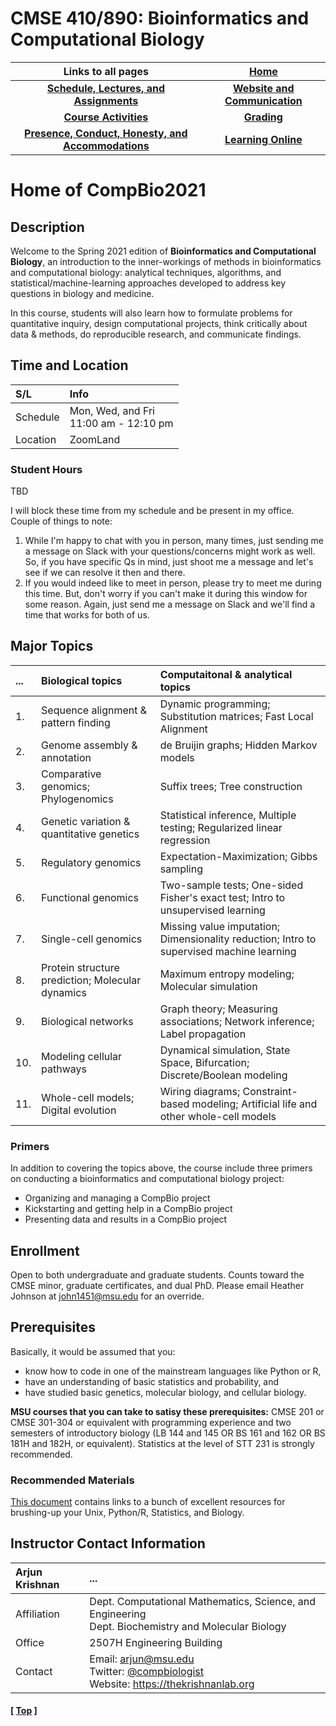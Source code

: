 # CMSE 410/890: Bioinformatics and Computational Biology

| Links to all pages | [Home](https://github.com/krishnanlab/teaching/blob/master/2021-spring_compbio/README.md) |
| :-: | :-: |
| [**Schedule, Lectures, and Assignments**](https://github.com/krishnanlab/teaching/blob/master/2021-spring_compbio/schedule-lectures-assignments.md) | [**Website and Communication**](https://github.com/krishnanlab/teaching/blob/master/2021-spring_compbio/website-communication.md) |
| [**Course Activities**](https://github.com/krishnanlab/teaching/blob/master/2021-spring_compbio/course-activities.md) | [**Grading**](https://github.com/krishnanlab/teaching/blob/master/2021-spring_compbio/grading.md) |
| [**Presence, Conduct, Honesty, and Accommodations**](https://github.com/krishnanlab/teaching/blob/master/2021-spring_compbio/policies.md) | [**Learning Online**](https://github.com/krishnanlab/teaching/blob/master/2021-spring_compbio/learning-online.md) |

# Home of CompBio2021

## Description
Welcome to the Spring 2021 edition of **Bioinformatics and Computational Biology**, an introduction to the inner-workings of methods in bioinformatics and computational biology: analytical techniques, algorithms, and statistical/machine-learning approaches developed to address key questions in biology and medicine.

In this course, students will also learn how to formulate problems for quantitative inquiry, design computational projects, think critically about data & methods, do reproducible research, and communicate findings.


## Time and Location
S/L | Info
:------------ | :------------
Schedule | Mon, Wed, and Fri</br>11:00 am - 12:10 pm
Location | ZoomLand

### Student Hours
TBD

I will block these time from my schedule and be present in my office. Couple of things to note:
1. While I'm happy to chat with you in person, many times, just sending me a message on Slack with your questions/concerns might work as well. So, if you have specific Qs in mind, just shoot me a message and let's see if we can resolve it then and there.
2. If you would indeed like to meet in person, please try to meet me during this time. But, don't worry if you can't make it during this window for some reason. Again, just send me a message on Slack and we'll find a time that works for both of us.


## Major Topics
| ... | Biological topics | Computaitonal & analytical topics |
| :- | :- | :- |
| 1. | Sequence alignment & pattern finding | Dynamic programming; Substitution matrices; Fast Local Alignment |
| 2. | Genome assembly & annotation | de Bruijin graphs; Hidden Markov models |
| 3. | Comparative genomics; Phylogenomics | Suffix trees; Tree construction |
| 4. | Genetic variation & quantitative genetics | Statistical inference, Multiple testing; Regularized linear regression |
| 5. | Regulatory genomics | Expectation-Maximization; Gibbs sampling |
| 6. | Functional genomics | Two-sample tests; One-sided Fisher's exact test; Intro to unsupervised learning |
| 7. | Single-cell genomics | Missing value imputation; Dimensionality reduction; Intro to supervised machine learning |
| 8. | Protein structure prediction; Molecular dynamics | Maximum entropy modeling; Molecular simulation |
| 9. | Biological networks | Graph theory; Measuring associations; Network inference; Label propagation |
| 10. | Modeling cellular pathways | Dynamical simulation, State Space, Bifurcation; Discrete/Boolean modeling |
| 11. | Whole-cell models; Digital evolution | Wiring diagrams; Constraint-based modeling; Artificial life and other whole-cell models |

### Primers
In addition to covering the topics above, the course include three primers on conducting a bioinformatics and computational biology project:
* Organizing and managing a CompBio project
* Kickstarting and getting help in a CompBio project
* Presenting data and results in a CompBio project


## Enrollment
Open to both undergraduate and graduate students. Counts toward the CMSE minor, graduate certificates, and dual PhD. Please email Heather Johnson at john1451@msu.edu for an override.


## Prerequisites
Basically, it would be assumed that you:
- know how to code in one of the mainstream languages like Python or R,
- have an understanding of basic statistics and probability, and
- have studied basic genetics, molecular biology, and cellular biology.

**MSU courses that you can take to satisy these prerequisites:** CMSE 201 or CMSE 301-304 or equivalent with programming experience and two semesters of introductory biology (LB 144 and 145 OR BS 161 and 162 OR BS 181H and 182H, or equivalent). Statistics at the level of STT 231 is strongly recommended.

### Recommended Materials
[This document](https://github.com/krishnanlab/teaching/blob/master/2021-spring_compbio/Additional-learning-resources.md) contains links to a bunch of excellent resources for brushing-up your Unix, Python/R, Statistics, and Biology.


## Instructor Contact Information
Arjun Krishnan | ...
:------------ | :------------
Affiliation | Dept. Computational Mathematics, Science, and Engineering</br>Dept. Biochemistry and Molecular Biology
Office | 2507H Engineering Building
Contact | Email: arjun@msu.edu</br>Twitter: [@compbiologist](https://twitter.com/compbiologist)</br>Website: https://thekrishnanlab.org


#### \[ [Top](https://github.com/krishnanlab/teaching/blob/master/2021-spring_compbio/README.md#cmse-410-890-bioinformatics-and-computational-biology) ]
